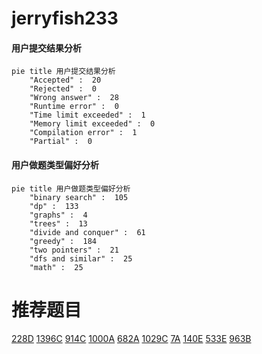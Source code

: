 # jerryfish233

<!-- tabs:start -->



#### **用户提交结果分析**

```mermaid
pie title 用户提交结果分析
    "Accepted" :  20
    "Rejected" :  0
    "Wrong answer" :  28
    "Runtime error" :  0
    "Time limit exceeded" :  1
    "Memory limit exceeded" :  0
    "Compilation error" :  1
    "Partial" :  0
```

#### **用户做题类型偏好分析**

```mermaid
pie title 用户做题类型偏好分析
    "binary search" :  105
    "dp" :  133
    "graphs" :  4
    "trees" :  13
    "divide and conquer" :  61
    "greedy" :  184
    "two pointers" :  21
    "dfs and similar" :  25
    "math" :  25
```



<!-- tabs:end -->
# 推荐题目
[228D](https://codeforces.com/contest/228/problem/D)
[1396C](https://codeforces.com/contest/1396/problem/C)
[914C](https://codeforces.com/contest/914/problem/C)
[1000A](https://codeforces.com/contest/1000/problem/A)
[682A](https://codeforces.com/contest/682/problem/A)
[1029C](https://codeforces.com/contest/1029/problem/C)
[7A](https://codeforces.com/contest/7/problem/A)
[140E](https://codeforces.com/contest/140/problem/E)
[533E](https://codeforces.com/contest/533/problem/E)
[963B](https://codeforces.com/contest/963/problem/B)
